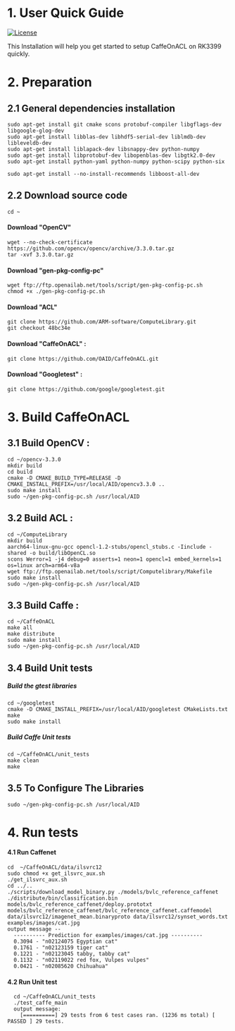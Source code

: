 # 1. User Quick Guide
[![License](https://img.shields.io/badge/license-BSD-blue.svg)](LICENSE)

This Installation will help you get started to setup CaffeOnACL on RK3399 quickly.

# 2. Preparation
## 2.1 General dependencies installation
	sudo apt-get install git cmake scons protobuf-compiler libgflags-dev libgoogle-glog-dev 
	sudo apt-get install libblas-dev libhdf5-serial-dev liblmdb-dev libleveldb-dev 
	sudo apt-get install liblapack-dev libsnappy-dev python-numpy 
	sudo apt-get install libprotobuf-dev libopenblas-dev libgtk2.0-dev
	sudo apt-get install python-yaml python-numpy python-scipy python-six
	
	sudo apt-get install --no-install-recommends libboost-all-dev

## 2.2 Download source code

	cd ~
	
#### Download "OpenCV" 
	wget --no-check-certificate https://github.com/opencv/opencv/archive/3.3.0.tar.gz
	tar -xvf 3.3.0.tar.gz
#### Download "gen-pkg-config-pc" 
	wget ftp://ftp.openailab.net/tools/script/gen-pkg-config-pc.sh
	chmod +x ./gen-pkg-config-pc.sh
#### Download "ACL" 
	git clone https://github.com/ARM-software/ComputeLibrary.git
	git checkout 48bc34e
#### Download "CaffeOnACL" :
	git clone https://github.com/OAID/CaffeOnACL.git
#### Download "Googletest" :
	git clone https://github.com/google/googletest.git

# 3. Build CaffeOnACL

## 3.1 Build OpenCV :
	cd ~/opencv-3.3.0
	mkdir build
	cd build
	cmake -D CMAKE_BUILD_TYPE=RELEASE -D CMAKE_INSTALL_PREFIX=/usr/local/AID/opencv3.3.0 ..
	sudo make install
	sudo ~/gen-pkg-config-pc.sh /usr/local/AID
	
## 3.2 Build ACL :
	cd ~/ComputeLibrary
	mkdir build
    aarch64-linux-gnu-gcc opencl-1.2-stubs/opencl_stubs.c -Iinclude -shared -o build/libOpenCL.so
	scons Werror=1 -j4 debug=0 asserts=1 neon=1 opencl=1 embed_kernels=1 os=linux arch=arm64-v8a
	wget ftp://ftp.openailab.net/tools/script/Computelibrary/Makefile
	sudo make install
	sudo ~/gen-pkg-config-pc.sh /usr/local/AID

## 3.3 Build Caffe :
	cd ~/CaffeOnACL
	make all 
	make distribute
	sudo make install
	sudo ~/gen-pkg-config-pc.sh /usr/local/AID

## 3.4 Build Unit tests
##### Build the gtest libraries
	cd ~/googletest
	cmake -D CMAKE_INSTALL_PREFIX=/usr/local/AID/googletest CMakeLists.txt
	make
	sudo make install

##### Build Caffe Unit tests
	cd ~/CaffeOnACL/unit_tests
	make clean
	make

## 3.5 To Configure The Libraries
	sudo ~/gen-pkg-config-pc.sh /usr/local/AID

# 4. Run tests

#### 4.1 Run Caffenet
	cd  ~/CaffeOnACL/data/ilsvrc12
	sudo chmod +x get_ilsvrc_aux.sh
	./get_ilsvrc_aux.sh
	cd ../..
	./scripts/download_model_binary.py ./models/bvlc_reference_caffenet
	./distribute/bin/classification.bin models/bvlc_reference_caffenet/deploy.prototxt models/bvlc_reference_caffenet/bvlc_reference_caffenet.caffemodel data/ilsvrc12/imagenet_mean.binaryproto data/ilsvrc12/synset_words.txt examples/images/cat.jpg
	output message --
	  ---------- Prediction for examples/images/cat.jpg ----------
	  0.3094 - "n02124075 Egyptian cat"
	  0.1761 - "n02123159 tiger cat"
	  0.1221 - "n02123045 tabby, tabby cat"
	  0.1132 - "n02119022 red fox, Vulpes vulpes"
	  0.0421 - "n02085620 Chihuahua"

#### 4.2 Run Unit test
	  cd ~/CaffeOnACL/unit_tests
	  ./test_caffe_main
	  output message:
	    [==========] 29 tests from 6 test cases ran. (1236 ms total) [ PASSED ] 29 tests.
